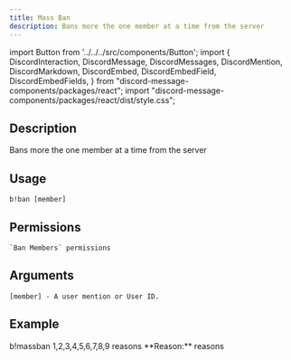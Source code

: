 ```yaml
---
title: Mass Ban
description: Bans more the one member at a time from the server
---
```


import Button from '../../../src/components/Button';
import {
  DiscordInteraction,
  DiscordMessage,
  DiscordMessages,
  DiscordMention,
  DiscordMarkdown,
  DiscordEmbed,
  DiscordEmbedField,
  DiscordEmbedFields,
} from "discord-message-components/packages/react";
import "discord-message-components/packages/react/dist/style.css";


## Description
Bans more the one member at a time from the server

## Usage
```
b!ban [member]
```

## Permissions
```
`Ban Members` permissions
```

## Arguments
```
[member] - A user mention or User ID.
```

## Example
<DiscordMessages>
  <DiscordMessage author="User" avatar="blue">
    b!massban 1,2,3,4,5,6,7,8,9 reasons
  </DiscordMessage>
  <DiscordMessage author="BobCat" avatar="blue">
    <DiscordEmbed
        slot="embeds"
        color="#5865f2"
        authorImage="blue"
        authorName="User has been Unbanned"
    >
      <DiscordEmbedDescription slot="description">
          <DiscordMarkdown>
						**Reason:** reasons
          </DiscordMarkdown>
      </DiscordEmbedDescription>
    </DiscordEmbed>
  </DiscordMessage>
</DiscordMessages>
